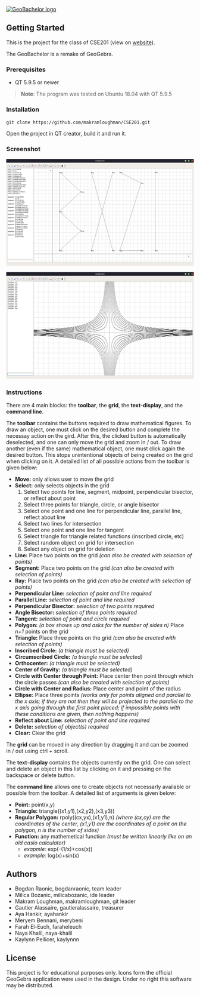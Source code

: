 [![GeoBachelor logo](https://makramloughman.github.io/CSE201/assets/img/screenshot.png)](https://makramloughman.github.io/CSE201/)

## Getting Started

This is the project for the class of CSE201 (view on [website](https://makramloughman.github.io/CSE201/)).
 
The GeoBachelor is a remake of GeoGebra.

### Prerequisites

- QT 5.9.5 or newer

>**Note**: The program was tested on Ubuntu 18.04 with QT 5.9.5

### Installation

```
git clone https://github.com/makramloughman/CSE201.git
```
Open the project in QT creator, build it and run it.

### Screenshot

![Preview](/GeoBachelor/images/bx21.png)

![Preview](/GeoBachelor/images/bx21(2).png)

### Instructions

There are 4 main blocks: the **toolbar**, the **grid**, the **text-display**, and the **command line**.

The **toolbar** contains the buttons required to draw mathematical figures. To draw an object, one must click on the desired button and complete the necessay action on the gird. After this, the clicked button is automatically deselected, and one can only move the grid and zoom in / out. To draw another (even if the same) mathematical object, one must click again the desired button. This stops unintentional objects of being created on the grid when clicking on it. A detailed list of all possible actions from the toolbar is given below:

* **Move:** only allows user to move the grid
* **Select:** only selects objects in the grid 
    1. Select two points for line, segment, midpoint, perpendicular bisector, or reflect about point
    2. Select three points for triangle, circle, or angle bisector
    3. Select one point and one line for perpendicular line, parallel line, reflect about line
    4. Select two lines for intersection
    5. Select one point and one line for tangent
    6. Select triangle for triangle related functions (inscribed circle, etc)
    7. Select random object on grid for intersection
    8. Select any object on grid for deletion
* **Line:** Place two points on the grid *(can also be created with selection of points)*
* **Segment:** Place two points on the grid *(can also be created with selection of points)*
* **Ray:** Place two points on the grid *(can also be created with selection of points)*
* **Perpendicular Line:** *selection of point and line required*
* **Parallel Line:** *selection of point and line required*
* **Perpendicular Bisector:** *selection of two points required*
* **Angle Bisector:** *selection of three points required*
* **Tangent:** *selection of point and circle required*
* **Polygon:** *(a box shows up and asks for the number of sides n)* Place *n+1* points on the grid
* **Triangle:** Place three points on the grid *(can also be created with selection of points)*
* **Inscribed Circle:** *(a triangle must be selected)*
* **Circumscribed Circle:** *(a triangle must be selected)*
* **Orthocenter:** *(a triangle must be selected)*
* **Center of Gravity:** *(a triangle must be selected)*
* **Circle with Center through Point:** Place center then point through which the circle passes *(can also be created with selection of points)*
* **Circle with Center and Radius:** Place center and point of the radius
* **Ellipse:** Place three points *(works only for points aligned and parallel to the x axis; if they are not then they will be projected to the parallel to the x axis going through the first point placed; if impossible points with these conditions are given, then nothing happens)* 
* **Reflect about Line:** *selection of point and line required*
* **Delete:** *selection of object(s) required*
* **Clear:** Clear the grid

The **grid** can be moved in any direction by dragging it and can be zoomed in / out using ctrl + scroll.

The **text-display** contains the objects currently on the grid. One can select and delete an object in this list by clicking on it and pressing on the backspace or delete button.

The **command line** allows one to create objects not necessarly available or possible from the toolbar. A detailed list of arguments is given below:

* **Point:** point(x,y)
* **Triangle:** triangle((x1,y1),(x2,y2),(x3,y3))
* **Regular Polygon:** rpoly((cx,yx),(x1,y1),n) *(where (cx,cy) are the coordinates of the center, (x1,y1) are the coordinates of a point on the polygon, n is the number of sides)*
* **Function:** any mathemetical function *(must be written linearly like on an old casio calculator)*
    * *exapmle:* exp(-(1/x)+cos(x))
    * *example:* log(x)+sin(x)

## Authors

- Bogdan Raonic, bogdanraonic, team leader
- Milica Bozanic, milicabozanic, ide leader
- Makram Loughman, makramloughman, git leader
- Gautier Alassaire, gautieralassaire, treasurer 
- Aya Hankir, ayahankir
- Meryem Bennani, merybeni
- Farah El-Euch, faraheleuch
- Naya Khalil, naya-khalil
- Kaylynn Pellicer, kaylynnn

## License

This project is for educational purposes only. Icons form the official GeoGebra application were used in the design. Under no right this software may be distributed.
